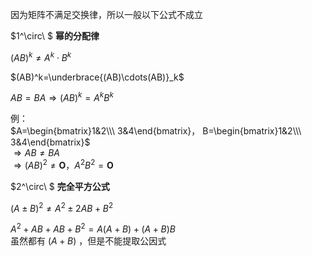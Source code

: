 因为矩阵不满足交换律，所以一般以下公式不成立  
  
$1^\circ\ $ **幂的分配律**  
  
$(AB)^k\neq A^k\cdot B^k$  
  
$(AB)^k=\underbrace{(AB)\cdots(AB)}_k$  
  
$AB=BA\Rightarrow(AB)^k=A^kB^k$  
  
例：  
$A=\begin{bmatrix}1&2\\\ 3&4\end{bmatrix}，  
B=\begin{bmatrix}1&2\\\ 3&4\end{bmatrix}$  
$\Rightarrow AB\neq BA$  
$\Rightarrow(AB)^2\neq\mathbf O，  
A^2B^2=\mathbf O$  
  
$2^\circ\ $ **完全平方公式**  
  
$(A\pm B)^2\neq A^2\pm 2AB+B^2$  
  
$A^2+AB+AB+B^2=A(A+B)+(A+B)B$  
虽然都有 $(A+B)$ ，但是不能提取公因式  
